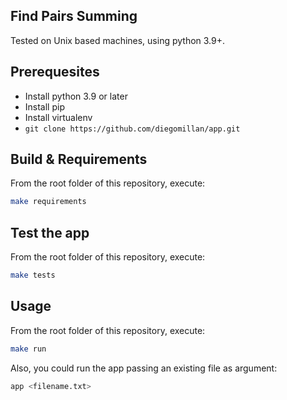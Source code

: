 ## Find Pairs Summing

Tested on Unix based machines, using python 3.9+.

## Prerequesites
 - Install python 3.9 or later
 - Install pip
 - Install virtualenv
 - ```git clone https://github.com/diegomillan/app.git```

## Build & Requirements
 From the root folder of this repository, execute:
 ```bash
 make requirements
 ```
## Test the app
 From the root folder of this repository, execute:
 ```bash
 make tests
 ```

## Usage
 From the root folder of this repository, execute:
 ```bash
 make run
 ```
 Also, you could run the app passing an existing file as argument:
 ```bash
 app <filename.txt>
 ```
